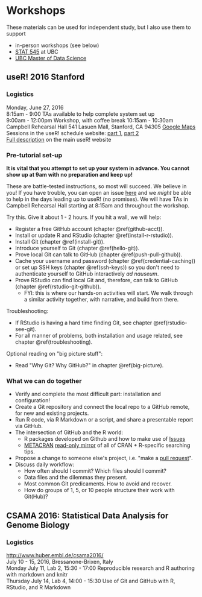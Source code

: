 # Workshops

These materials can be used for independent study, but I also use them to support

  * in-person workshops (see below)
  * [STAT 545](http://stat545.com) at UBC
  * [UBC Master of Data Science](http://masterdatascience.science.ubc.ca)

## useR! 2016 Stanford

### Logistics

Monday, June 27, 2016  
8:15am - 9:00 TAs available to help complete system set up  
9:00am - 12:00pm Workshop, with coffee break 10:15am - 10:30am  
Campbell Rehearsal Hall 541 Lasuen Mall, Stanford, CA 94305 [Google Maps](https://www.google.com/maps/place/37%C2%B025'25.5%22N+122%C2%B010'10.0%22W/@37.4237529,-122.1716343,17z/data=!3m1!4b1!4m5!3m4!1s0x0:0x0!8m2!3d37.4237529!4d-122.1694456?hl=en)  
Sessions in the useR! schedule website: [part 1](http://schedule.user2016.org/event/7Bad/using-git-and-github-with-r-rstudio-and-r-markdown-part-1), [part 2](http://schedule.user2016.org/event/7Bav/using-git-and-github-with-r-rstudio-and-r-markdown-part-2)  
[Full description](http://user2016.org/tutorials/01.html) on the main useR! website  

### Pre-tutorial set-up

**It is vital that you attempt to set up your system in advance. You cannot show up at 9am with no preparation and keep up!**

These are battle-tested instructions, so most will succeed. We believe in you! If you have trouble, you can open an issue [here](https://github.com/jennybc/happy-git-with-r/issues) and we *might* be able to help in the days leading up to useR! (no promises). We will have TAs in Campbell Rehearsal Hall starting at 8:15am and throughout the workshop.

Try this. Give it about 1 - 2 hours. If you hit a wall, we will help:

  * Register a free GitHub account (chapter \@ref(github-acct)).
  * Install or update R and RStudio (chapter \@ref(install-r-rstudio)).
  * Install Git (chapter \@ref(install-git)).
  * Introduce yourself to Git (chapter \@ref(hello-git)).
  * Prove local Git can talk to GitHub (chapter \@ref(push-pull-github)).
  * Cache your username and password (chapter \@ref(credential-caching)) or set up SSH keys (chapter \@ref(ssh-keys)) so you don't need to authenticate yourself to GitHub interactively *ad nauseum*.
  * Prove RStudio can find local Git and, therefore, can talk to GitHub (chapter \@ref(rstudio-git-github)).
    - FYI: this is where our hands-on activities will start. We walk through a similar activity together, with narrative, and build from there.

Troubleshooting:

  * If RStudio is having a hard time finding Git, see chapter \@ref(rstudio-see-git).
  * For all manner of problems, both installation and usage related, see chapter \@ref(troubleshooting).
  
Optional reading on "big picture stuff":

  * Read "Why Git? Why GitHub?" in chapter \@ref(big-picture).
    
### What we can do together

  * Verify and complete the most difficult part: installation and configuration!
  * Create a Git repository and connect the local repo to a GitHub remote, for new and existing projects.
  * Run R code, via R Markdown or a script, and share a presentable report via GitHub.
  * The intersection of GitHub and the R world:
    - R packages developed on Github and how to make use of [Issues](https://guides.github.com/features/issues/)
    - [METACRAN](http://www.r-pkg.org) [read-only mirror](https://github.com/cran) of all of CRAN + R-specific searching tips.
  * Propose a change to someone else's project, i.e. "make a [pull request](https://help.github.com/articles/using-pull-requests/)".
  * Discuss daily workflow:
    - How often should I commit? Which files should I commit?
    - Data files and the dilemmas they present.
    - Most common Git predicaments. How to avoid and recover.
    - How do groups of 1, 5, or 10 people structure their work with Git(Hub)?

## CSAMA 2016: Statistical Data Analysis for Genome Biology

### Logistics

<http://www.huber.embl.de/csama2016/>  
July 10 - 15, 2016, Bressanone-Brixen, Italy  
Monday July 11, Lab 2, 15:30 - 17:00 Reproducible research and R authoring with markdown and knitr  
Thursday July 14, Lab 4, 14:00 - 15:30 Use of Git and GitHub with R, RStudio, and R Markdown
